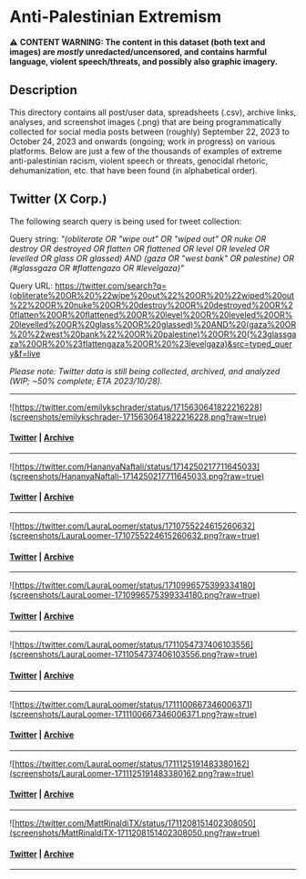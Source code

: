 # Anti-Palestinian Extremism

:warning: **CONTENT WARNING: The content in this dataset (both text and images) are _mostly_ unredacted/uncensored, and contains harmful language, violent speech/threats, and possibly also graphic imagery.**

## Description

This directory contains all post/user data, spreadsheets (.csv), archive links, analyses, and screenshot images (.png) that are being programmatically collected for social media posts between (roughly) September 22, 2023 to October 24, 2023 and onwards (ongoing; work in progress) on various platforms. Below are just a few of the thousands of examples of extreme anti-palestinian racism, violent speech or threats, genocidal rhetoric, dehumanization, etc. that have been found (in alphabetical order).

## Twitter (X Corp.)

The following search query is being used for tweet collection:

Query string: *"(obliterate OR "wipe out" OR "wiped out" OR nuke OR destroy OR destroyed OR flatten OR flattened OR level OR leveled OR levelled OR glass OR glassed) AND (gaza OR "west bank" OR palestine) OR (#glassgaza OR #flattengaza OR #levelgaza)"*

Query URL: https://twitter.com/search?q=(obliterate%20OR%20%22wipe%20out%22%20OR%20%22wiped%20out%22%20OR%20nuke%20OR%20destroy%20OR%20destroyed%20OR%20flatten%20OR%20flattened%20OR%20level%20OR%20leveled%20OR%20levelled%20OR%20glass%20OR%20glassed)%20AND%20(gaza%20OR%20%22west%20bank%22%20OR%20palestine)%20OR%20(%23glassgaza%20OR%20%23flattengaza%20OR%20%23levelgaza)&src=typed_query&f=live

_Please note: Twitter data is still being collected, archived, and analyzed (WIP; ~50% complete; ETA 2023/10/28)._

---
![https://twitter.com/emilykschrader/status/1715630641822216228](screenshots/emilykschrader-1715630641822216228.png?raw=true)<br>
#### [Twitter](https://twitter.com/emilykschrader/status/1715630641822216228) | [Archive](https://web.archive.org/web/20231022052911/https://twitter.com/emilykschrader/status/1715630641822216228)
---
![https://twitter.com/HananyaNaftali/status/1714250217711645033](screenshots/HananyaNaftali-1714250217711645033.png?raw=true)
#### [Twitter](https://twitter.com/HananyaNaftali/status/1714250217711645033) | [Archive](https://web.archive.org/web/20231024212823/https://twitter.com/HananyaNaftali/status/1714250217711645033)
---
![https://twitter.com/LauraLoomer/status/1710755224615260632](screenshots/LauraLoomer-1710755224615260632.png?raw=true)
#### [Twitter](https://twitter.com/LauraLoomer/status/1710755224615260632) | [Archive](https://web.archive.org/web/20231024212937/https://twitter.com/LauraLoomer/status/1710755224615260632)
---
![https://twitter.com/LauraLoomer/status/1710996575399334180](screenshots/LauraLoomer-1710996575399334180.png?raw=true)
#### [Twitter](https://twitter.com/LauraLoomer/status/1710996575399334180) | [Archive](https://web.archive.org/web/20231024213112/https://twitter.com/LauraLoomer/status/1710996575399334180)
---
![https://twitter.com/LauraLoomer/status/1711054737406103556](screenshots/LauraLoomer-1711054737406103556.png?raw=true)
#### [Twitter](https://twitter.com/LauraLoomer/status/1711054737406103556) | [Archive](https://web.archive.org/web/20231024213309/https://twitter.com/LauraLoomer/status/1711054737406103556)
---
![https://twitter.com/LauraLoomer/status/1711100667346006371](screenshots/LauraLoomer-1711100667346006371.png?raw=true)
#### [Twitter](https://twitter.com/LauraLoomer/status/1711100667346006371) | [Archive](https://web.archive.org/web/20231024213502/https://twitter.com/LauraLoomer/status/1711100667346006371)
---
![https://twitter.com/LauraLoomer/status/1711125191483380162](screenshots/LauraLoomer-1711125191483380162.png?raw=true)
#### [Twitter](https://twitter.com/LauraLoomer/status/1711125191483380162) | [Archive](https://web.archive.org/web/20231009061200/https://twitter.com/LauraLoomer/status/1711125191483380162)
---
![https://twitter.com/MattRinaldiTX/status/1711208151402308050](screenshots/MattRinaldiTX-1711208151402308050.png?raw=true)
#### [Twitter](https://twitter.com/MattRinaldiTX/status/1711208151402308050) | [Archive](https://web.archive.org/web/20231024213807/https://twitter.com/MattRinaldiTX/status/1711208151402308050)
---
